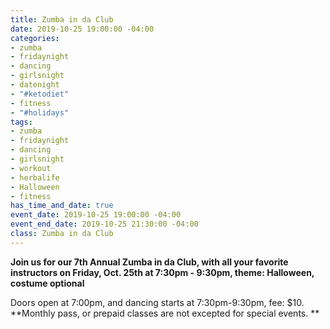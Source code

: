 ```yaml
---
title: Zumba in da Club
date: 2019-10-25 19:00:00 -04:00
categories:
- zumba
- fridaynight
- dancing
- girlsnight
- datenight
- "#ketodiet"
- fitness
- "#holidays"
tags:
- zumba
- fridaynight
- dancing
- girlsnight
- workout
- herbalife
- Halloween
- fitness
has_time_and_date: true
event_date: 2019-10-25 19:00:00 -04:00
event_end_date: 2019-10-25 21:30:00 -04:00
class: Zumba in da Club
---
```


**Join us for our 7th Annual Zumba in da Club, with all your favorite instructors on Friday, Oct. 25th at 7:30pm - 9:30pm, theme: Halloween, costume optional**


Doors open at 7:00pm, and dancing starts at 7:30pm-9:30pm, 
fee: $10.
**Monthly pass, or prepaid classes are not excepted for special events. **